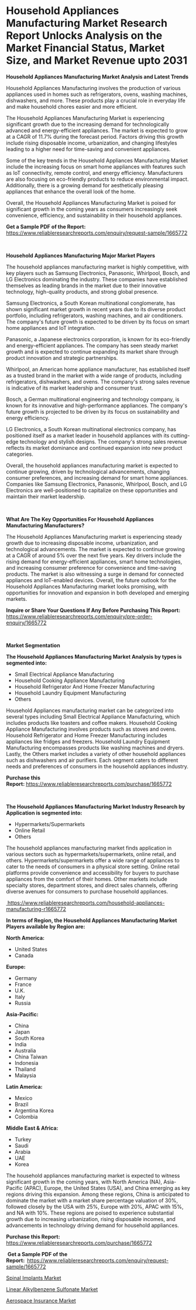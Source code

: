 <p><h1>Household Appliances Manufacturing Market Research Report Unlocks Analysis on the Market Financial Status, Market Size, and Market Revenue upto 2031</h1></p><p><strong>Household Appliances Manufacturing Market Analysis and Latest Trends</strong></p>
<p><p>Household Appliances Manufacturing involves the production of various appliances used in homes such as refrigerators, ovens, washing machines, dishwashers, and more. These products play a crucial role in everyday life and make household chores easier and more efficient.</p><p>The Household Appliances Manufacturing Market is experiencing significant growth due to the increasing demand for technologically advanced and energy-efficient appliances. The market is expected to grow at a CAGR of 11.7% during the forecast period. Factors driving this growth include rising disposable income, urbanization, and changing lifestyles leading to a higher need for time-saving and convenient appliances.</p><p>Some of the key trends in the Household Appliances Manufacturing Market include the increasing focus on smart home appliances with features such as IoT connectivity, remote control, and energy efficiency. Manufacturers are also focusing on eco-friendly products to reduce environmental impact. Additionally, there is a growing demand for aesthetically pleasing appliances that enhance the overall look of the home.</p><p>Overall, the Household Appliances Manufacturing Market is poised for significant growth in the coming years as consumers increasingly seek convenience, efficiency, and sustainability in their household appliances.</p></p>
<p><strong>Get a Sample PDF of the Report:&nbsp;</strong> <a href="https://www.reliableresearchreports.com/enquiry/request-sample/1665772">https://www.reliableresearchreports.com/enquiry/request-sample/1665772</a></p>
<p>&nbsp;</p>
<p><strong>Household Appliances Manufacturing Major Market Players</strong></p>
<p><p>The household appliances manufacturing market is highly competitive, with key players such as Samsung Electronics, Panasonic, Whirlpool, Bosch, and LG Electronics dominating the industry. These companies have established themselves as leading brands in the market due to their innovative technology, high-quality products, and strong global presence.</p><p>Samsung Electronics, a South Korean multinational conglomerate, has shown significant market growth in recent years due to its diverse product portfolio, including refrigerators, washing machines, and air conditioners. The company's future growth is expected to be driven by its focus on smart home appliances and IoT integration.</p><p>Panasonic, a Japanese electronics corporation, is known for its eco-friendly and energy-efficient appliances. The company has seen steady market growth and is expected to continue expanding its market share through product innovation and strategic partnerships.</p><p>Whirlpool, an American home appliance manufacturer, has established itself as a trusted brand in the market with a wide range of products, including refrigerators, dishwashers, and ovens. The company's strong sales revenue is indicative of its market leadership and consumer trust.</p><p>Bosch, a German multinational engineering and technology company, is known for its innovative and high-performance appliances. The company's future growth is projected to be driven by its focus on sustainability and energy efficiency.</p><p>LG Electronics, a South Korean multinational electronics company, has positioned itself as a market leader in household appliances with its cutting-edge technology and stylish designs. The company's strong sales revenue reflects its market dominance and continued expansion into new product categories.</p><p>Overall, the household appliances manufacturing market is expected to continue growing, driven by technological advancements, changing consumer preferences, and increasing demand for smart home appliances. Companies like Samsung Electronics, Panasonic, Whirlpool, Bosch, and LG Electronics are well-positioned to capitalize on these opportunities and maintain their market leadership.</p></p>
<p>&nbsp;</p>
<p><strong>What Are The Key Opportunities For Household Appliances Manufacturing Manufacturers?</strong></p>
<p><p>The Household Appliances Manufacturing market is experiencing steady growth due to increasing disposable income, urbanization, and technological advancements. The market is expected to continue growing at a CAGR of around 5% over the next five years. Key drivers include the rising demand for energy-efficient appliances, smart home technologies, and increasing consumer preference for convenience and time-saving products. The market is also witnessing a surge in demand for connected appliances and IoT-enabled devices. Overall, the future outlook for the Household Appliances Manufacturing market looks promising, with opportunities for innovation and expansion in both developed and emerging markets.</p></p>
<p><strong>Inquire or Share Your Questions If Any Before Purchasing This Report:</strong> <a href="https://www.reliableresearchreports.com/enquiry/pre-order-enquiry/1665772">https://www.reliableresearchreports.com/enquiry/pre-order-enquiry/1665772</a></p>
<p>&nbsp;</p>
<p><strong>Market Segmentation</strong></p>
<p><strong>The Household Appliances Manufacturing Market Analysis by types is segmented into:</strong></p>
<p><ul><li>Small Electrical Appliance Manufacturing</li><li>Household Cooking Appliance Manufacturing</li><li>Household Refrigerator And Home Freezer Manufacturing</li><li>Household Laundry Equipment Manufacturing</li><li>Others</li></ul></p>
<p><p>Household Appliances manufacturing market can be categorized into several types including Small Electrical Appliance Manufacturing, which includes products like toasters and coffee makers. Household Cooking Appliance Manufacturing involves products such as stoves and ovens. Household Refrigerator and Home Freezer Manufacturing includes appliances like fridges and freezers. Household Laundry Equipment Manufacturing encompasses products like washing machines and dryers. Lastly, the Others market includes a variety of other household appliances such as dishwashers and air purifiers. Each segment caters to different needs and preferences of consumers in the household appliances industry.</p></p>
<p><strong>Purchase this Report:&nbsp;</strong><a href="https://www.reliableresearchreports.com/purchase/1665772">https://www.reliableresearchreports.com/purchase/1665772</a></p>
<p>&nbsp;</p>
<p><strong>The Household Appliances Manufacturing Market Industry Research by Application is segmented into:</strong></p>
<p><ul><li>Hypermarkets/Supermarkets</li><li>Online Retail</li><li>Others</li></ul></p>
<p><p>The household appliances manufacturing market finds application in various sectors such as hypermarkets/supermarkets, online retail, and others. Hypermarkets/supermarkets offer a wide range of appliances to cater to the needs of consumers in a physical store setting. Online retail platforms provide convenience and accessibility for buyers to purchase appliances from the comfort of their homes. Other markets include specialty stores, department stores, and direct sales channels, offering diverse avenues for consumers to purchase household appliances.</p></p>
<p><a href="https://www.reliableresearchreports.com/household-appliances-manufacturing-r1665772">&nbsp;https://www.reliableresearchreports.com/household-appliances-manufacturing-r1665772</a></p>
<p><strong>In terms of Region, the Household Appliances Manufacturing Market Players available by Region are:</strong></p>
<p>
    <p> <strong> North America: </strong>
        <ul>
            <li>United States</li>
            <li>Canada</li>
        </ul>
        </p> 
    <p> <strong> Europe: </strong>
        <ul>
            <li>Germany</li>
            <li>France</li>
            <li>U.K.</li>
            <li>Italy</li>
            <li>Russia</li>
        </ul>
        </p> 
    <p> <strong> Asia-Pacific: </strong>
        <ul>
            <li>China</li>
            <li>Japan</li>
            <li>South Korea</li>
            <li>India</li>
            <li>Australia</li>
            <li>China Taiwan</li>
            <li>Indonesia</li>
            <li>Thailand</li>
            <li>Malaysia</li>
        </ul>
        </p> 
    <p> <strong> Latin America: </strong>
        <ul>
            <li>Mexico</li>
            <li>Brazil</li>
            <li>Argentina Korea</li>
            <li>Colombia</li>
        </ul>
        </p> 
    <p> <strong> Middle East & Africa: </strong>
        <ul>
            <li>Turkey</li>
            <li>Saudi</li>
            <li>Arabia</li>
            <li>UAE</li>
            <li>Korea</li>
        </ul>
    </p>
    </p>
<p><p>The household appliances manufacturing market is expected to witness significant growth in the coming years, with North America (NA), Asia-Pacific (APAC), Europe, the United States (USA), and China emerging as key regions driving this expansion. Among these regions, China is anticipated to dominate the market with a market share percentage valuation of 30%, followed closely by the USA with 25%, Europe with 20%, APAC with 15%, and NA with 10%. These regions are poised to experience substantial growth due to increasing urbanization, rising disposable incomes, and advancements in technology driving demand for household appliances.</p></p>
<p><strong>Purchase this Report: </strong><a href="https://www.reliableresearchreports.com/purchase/1665772">https://www.reliableresearchreports.com/purchase/1665772</a></p>
<p>&nbsp;<strong>Get a Sample PDF of the Report:&nbsp;&nbsp;</strong><a href="https://www.reliableresearchreports.com/enquiry/request-sample/1665772">https://www.reliableresearchreports.com/enquiry/request-sample/1665772</a></p>
<p><strong></strong></p>
<p><p><a href="https://www.linkedin.com/pulse/spinal-implants-market-size-trends-complete-industry-overview-8djbe?trackingId=%2F4MepovzQTYs2reHi5LBnQ%3D%3D">Spinal Implants Market</a></p><p><a href="https://www.linkedin.com/pulse/linear-alkylbenzene-sulfonate-market-research-report-provides-0dnje?trackingId=9nHmAZmfpGCoSyjBN%2B4jIA%3D%3D">Linear Alkylbenzene Sulfonate Market</a></p><p><a href="https://www.linkedin.com/pulse/analyzing-aerospace-insurance-market-global-industry-perspective-mei3c?trackingId=j8d9aNqtL4Vj189siMq3xg%3D%3D">Aerospace Insurance Market</a></p></p>